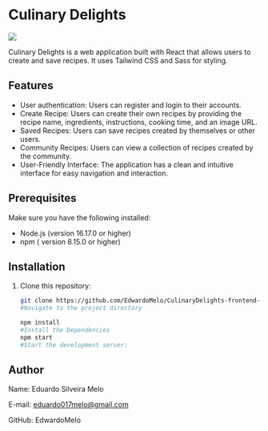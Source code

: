 # Culinary Delights

<img src="https://i.ibb.co/xG4bqqM/readme.png"/>

Culinary Delights is a web application built with React that allows users to create and save recipes. It uses Tailwind CSS and Sass for styling.

## Features

- User authentication: Users can register and login to their accounts.
- Create Recipe: Users can create their own recipes by providing the recipe name, ingredients, instructions, cooking time, and an image URL.
- Saved Recipes: Users can save recipes created by themselves or other users.
- Community Recipes: Users can view a collection of recipes created by the community.
- User-Friendly Interface: The application has a clean and intuitive interface for easy navigation and interaction.

## Prerequisites

Make sure you have the following installed:

- Node.js (version 16.17.0 or higher)
- npm ( version 8.15.0 or higher)

## Installation

1. Clone this repository:

   ```bash
   git clone https://github.com/EdwardoMelo/CulinaryDelights-frontend-.git
   #Navigate to the project directory
   
   npm install
   #Install the Dependencies
   npm start 
   #Start the development server:
## Author
Name: Eduardo Silveira Melo

E-mail: eduardo017melo@gmail.com

GitHub: EdwardoMelo
